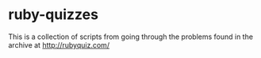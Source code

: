 # ruby-quizzes
This is a collection of scripts from going through the problems found in the archive at http://rubyquiz.com/

